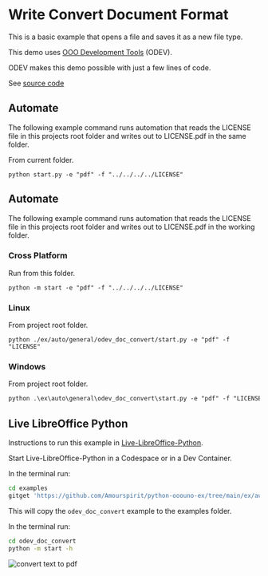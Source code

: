 # Write Convert Document Format

This is a basic example that opens a file and saves it as a new file type.

This demo uses [OOO Development Tools](https://python-ooo-dev-tools.readthedocs.io/en/latest/) (ODEV).

ODEV makes this demo possible with just a few lines of code.

See [source code](./start.py)

## Automate

The following example command runs automation that reads the LICENSE file in this projects
root folder and writes out to LICENSE.pdf in the same folder.

From current folder.

```shell
python start.py -e "pdf" -f "../../../../LICENSE"
```

## Automate

The following example command runs automation that reads the LICENSE file in this projects
root folder and writes out to LICENSE.pdf in the working folder.

### Cross Platform

Run from this folder.

```shell
python -m start -e "pdf" -f "../../../../LICENSE"
```

### Linux

From project root folder.

```shell
python ./ex/auto/general/odev_doc_convert/start.py -e "pdf" -f "LICENSE"
```

### Windows

From project root folder.

```ps
python .\ex\auto\general\odev_doc_convert\start.py -e "pdf" -f "LICENSE"
```

## Live LibreOffice Python

Instructions to run this example in [Live-LibreOffice-Python](https://github.com/Amourspirit/live-libreoffice-python).

Start Live-LibreOffice-Python in a Codespace or in a Dev Container.

In the terminal run:

```bash
cd examples
gitget 'https://github.com/Amourspirit/python-ooouno-ex/tree/main/ex/auto/general/odev_doc_convert'
```

This will copy the `odev_doc_convert` example to the examples folder.

In the terminal run:

```bash
cd odev_doc_convert
python -m start -h
```

![convert text to pdf](https://user-images.githubusercontent.com/4193389/178155989-1ec6e63a-ace3-4c60-8645-729245235d19.gif)
